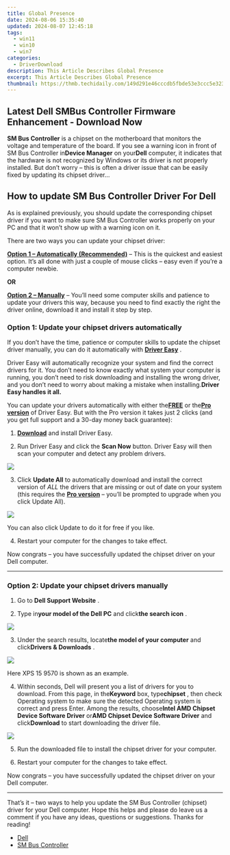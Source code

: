 ```yaml
---
title: Global Presence
date: 2024-08-06 15:35:40
updated: 2024-08-07 12:45:18
tags:
  - win11
  - win10
  - win7
categories:
  - DriverDownload
description: This Article Describes Global Presence
excerpt: This Article Describes Global Presence
thumbnail: https://thmb.techidaily.com/149d291e46cccdb5fbde53e3ccc5e323925f68f6dae64a738d899c5649945d21.jpg
---
```


## Latest Dell SMBus Controller Firmware Enhancement - Download Now

**SM Bus Controller** is a chipset on the motherboard that monitors the voltage and temperature of the board. If you see a warning icon in front of SM Bus Controller in**Device Manager** on your**Dell** computer, it indicates that the hardware is not recognized by Windows or its driver is not properly installed. But don’t worry – this is often a driver issue that can be easily fixed by updating its chipset driver…

## How to update SM Bus Controller Driver For Dell

 As is explained previously, you should update the corresponding chipset driver if you want to make sure SM Bus Controller works properly on your PC and that it won’t show up with a warning icon on it.

There are two ways you can update your chipset driver:

**[Option 1 – Automatically (Recommended)](https://tools.techidaily.com/drivereasy/download/)** [](https://tools.techidaily.com/drivereasy/download/) – This is the quickest and easiest option. It’s all done with just a couple of mouse clicks – easy even if you’re a computer newbie.

**OR**

**[Option 2 – Manually](https://tools.techidaily.com/drivereasy/download/)** [](https://tools.techidaily.com/drivereasy/download/) – You’ll need some computer skills and patience to update your drivers this way, because you need to find exactly the right the driver online, download it and install it step by step.

### Option 1: Update your chipset drivers automatically

 If you don’t have the time, patience or computer skills to update the chipset driver manually, you can do it automatically with **[Driver Easy](https://tools.techidaily.com/drivereasy/download/)**  .

 Driver Easy will automatically recognize your system and find the correct drivers for it. You don’t need to know exactly what system your computer is running, you don’t need to risk downloading and installing the wrong driver, and you don’t need to worry about making a mistake when installing.**Driver Easy handles it all.**

 You can update your drivers automatically with either the[**FREE**](https://tools.techidaily.com/drivereasy/download/) or the[**Pro version**](https://tools.techidaily.com/drivereasy/download/) of Driver Easy. But with the Pro version it takes just 2 clicks (and you get full support and a 30-day money back guarantee):

 1) **[Download](https://tools.techidaily.com/drivereasy/download/)** [](https://tools.techidaily.com/drivereasy/download/) and install Driver Easy.

 2) Run Driver Easy and click the **Scan Now** button. Driver Easy will then scan your computer and detect any problem drivers.

![](https://images.drivereasy.com/wp-content/uploads/2018/12/img_5c1761990f952.jpg)

 3) Click **Update All** to automatically download and install the correct version of _ALL_ the drivers that are missing or out of date on your system (this requires the [**Pro version**](https://tools.techidaily.com/drivereasy/download/) – you’ll be prompted to upgrade when you click Update All).

![](https://images.drivereasy.com/wp-content/uploads/2018/12/img_5c17654f8092c.jpg)

 You can also click Update to do it for free if you like.

4) Restart your computer for the changes to take effect.

 Now congrats – you have successfully updated the chipset driver on your Dell computer.

---

### Option 2: Update your chipset drivers manually

 1) Go to **Dell Support Website**  .

 2) Type in**your model of the Dell PC** and click**the search icon** .

![](https://images.drivereasy.com/wp-content/uploads/2019/09/image-391.png)

 3) Under the search results, locate**the model of your computer** and click**Drivers & Downloads** .

![](https://images.drivereasy.com/wp-content/uploads/2019/09/image-393-1024x707.png)

Here XPS 15 9570 is shown as an example.

 4) Within seconds, Dell will present you a list of drivers for you to download. From this page, in the**Keyword** box, type**chipset** , then check Operating system to make sure the detected Operating system is correct and press Enter. Among the results, choose**Intel AMD Chipset Device Software Driver** or**AMD Chipset Device Software Driver** and click**Download** to start downloading the driver file.

![](https://images.drivereasy.com/wp-content/uploads/2019/09/image-394-853x1024.png)

 5) Run the downloaded file to install the chipset driver for your computer.

 6) Restart your computer for the changes to take effect.

 Now congrats – you have successfully updated the chipset driver on your Dell computer.

---

 That’s it – two ways to help you update the SM Bus Controller (chipset) driver for your Dell computer. Hope this helps and please do leave us a comment if you have any ideas, questions or suggestions. Thanks for reading!

* [Dell](https://tools.techidaily.com/drivereasy/download/)
* [SM Bus Controller](https://tools.techidaily.com/drivereasy/download/)

<ins class="adsbygoogle"
     style="display:block"
     data-ad-format="autorelaxed"
     data-ad-client="ca-pub-7571918770474297"
     data-ad-slot="1223367746"></ins>



<ins class="adsbygoogle"
     style="display:block"
     data-ad-client="ca-pub-7571918770474297"
     data-ad-slot="8358498916"
     data-ad-format="auto"
     data-full-width-responsive="true"></ins>
